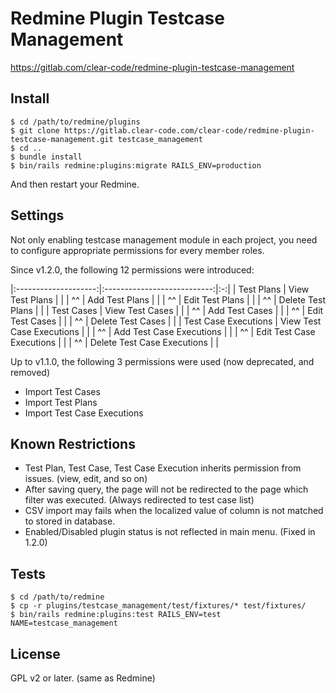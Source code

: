 # Redmine Plugin Testcase Management

https://gitlab.com/clear-code/redmine-plugin-testcase-management

## Install

```console
$ cd /path/to/redmine/plugins
$ git clone https://gitlab.clear-code.com/clear-code/redmine-plugin-testcase-management.git testcase_management
$ cd ..
$ bundle install
$ bin/rails redmine:plugins:migrate RAILS_ENV=production
```

And then restart your Redmine.

## Settings

Not only enabling testcase management module in each project, you need to configure appropriate permissions
for every member roles.

Since v1.2.0, the following 12 permissions were introduced:

|:--------------------:|:---------------------------:|:-:|
| Test Plans           | View Test Plans             |   |
| ^^                   | Add Test Plans              |   |
| ^^                   | Edit Test Plans             |   |
| ^^                   | Delete Test Plans           |   |
| Test Cases           | View Test Cases             |   |
| ^^                   | Add Test Cases              |   |
| ^^                   | Edit Test Cases             |   |
| ^^                   | Delete Test Cases           |   |
| Test Case Executions | View Test Case Executions   |   |
| ^^                   | Add Test Case Executions    |   |
| ^^                   | Edit Test Case Executions   |   |
| ^^                   | Delete Test Case Executions |   |

Up to v1.1.0, the following 3 permissions were used (now deprecated, and removed)

* Import Test Cases
* Import Test Plans
* Import Test Case Executions

## Known Restrictions

* Test Plan, Test Case, Test Case Execution inherits permission from issues. (view, edit, and so on)
* After saving query, the page will not be redirected to the page which filter was executed. (Always redirected to test case list)
* CSV import may fails when the localized value of column is not matched to stored in database.
* Enabled/Disabled plugin status is not reflected in main menu. (Fixed in 1.2.0)

## Tests

```console
$ cd /path/to/redmine
$ cp -r plugins/testcase_management/test/fixtures/* test/fixtures/
$ bin/rails redmine:plugins:test RAILS_ENV=test NAME=testcase_management
```
## License

GPL v2 or later. (same as Redmine)
